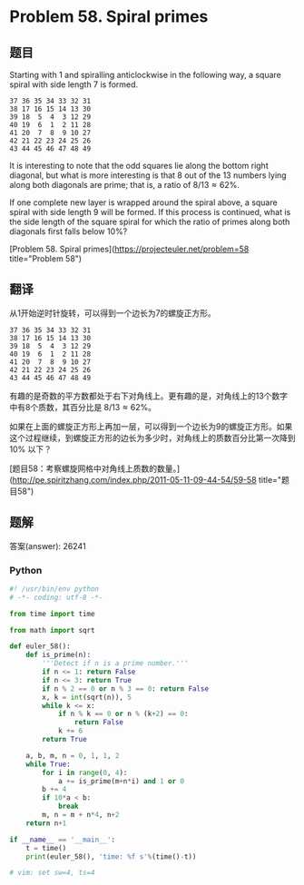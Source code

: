 Problem 58. Spiral primes
========================================

## 题目

Starting with 1 and spiralling anticlockwise in the following way, a square spiral with side length 7 is formed.

    37 36 35 34 33 32 31
    38 17 16 15 14 13 30
    39 18  5  4  3 12 29
    40 19  6  1  2 11 28
    41 20  7  8  9 10 27
    42 21 22 23 24 25 26
    43 44 45 46 47 48 49

It is interesting to note that the odd squares lie along the bottom right diagonal, but what is more interesting is that 8 out of the 13 numbers lying along both diagonals are prime; that is, a ratio of $8/13 \approx 62\%$.

If one complete new layer is wrapped around the spiral above, a square spiral with side length 9 will be formed. If this process is continued, what is the side length of the square spiral for which the ratio of primes along both diagonals first falls below $10\%$?

[Problem 58. Spiral primes](https://projecteuler.net/problem=58 title="Problem 58")

## 翻译

从1开始逆时针旋转，可以得到一个边长为7的螺旋正方形。

    37 36 35 34 33 32 31
    38 17 16 15 14 13 30
    39 18  5  4  3 12 29
    40 19  6  1  2 11 28
    41 20  7  8  9 10 27
    42 21 22 23 24 25 26
    43 44 45 46 47 48 49

有趣的是奇数的平方数都处于右下对角线上。更有趣的是，对角线上的13个数字中有8个质数，其百分比是 $8/13 \approx 62\%$。

如果在上面的螺旋正方形上再加一层，可以得到一个边长为9的螺旋正方形。如果这个过程继续，到螺旋正方形的边长为多少时，对角线上的质数百分比第一次降到 $10\%$ 以下？

[题目58：考察螺旋网格中对角线上质数的数量。](http://pe.spiritzhang.com/index.php/2011-05-11-09-44-54/59-58 title="题目58")

## 题解

答案(answer): 26241

### Python

~~~python
#! /usr/bin/env python
# -*- coding: utf-8 -*-

from time import time

from math import sqrt

def euler_58():
    def is_prime(n):
        '''Detect if n is a prime number.'''
        if n <= 1: return False
        if n <= 3: return True
        if n % 2 == 0 or n % 3 == 0: return False
        x, k = int(sqrt(n)), 5
        while k <= x:
            if n % k == 0 or n % (k+2) == 0:
                return False
            k += 6
        return True

    a, b, m, n = 0, 1, 1, 2
    while True:
        for i in range(0, 4):
            a += is_prime(m+n*i) and 1 or 0
        b += 4
        if 10*a < b:
            break
        m, n = m + n*4, n+2
    return n+1

if __name__ == '__main__':
    t = time()
    print(euler_58(), 'time: %f s'%(time()-t))

# vim: set sw=4, ts=4
~~~
